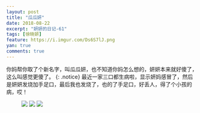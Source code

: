 ```yaml
---
layout: post
title: "瓜瓜妍"
date: 2018-08-22
excerpt: "妍妍的日记-61"
tags: [徐晓妍]
feature: https://i.imgur.com/Ds6S7lJ.png
yan: true
comments: true
---
```

你妈帮你取了个新名字，叫瓜瓜妍，也不知道你妈怎么想的，妍妍本来就好傻了，这么叫感觉更傻了。
{: .notice}
最近一家三口都生病啦，显示妍妈感冒了，然后是妍妍发烧加手足口，最后我也发烧了，也的了手足口，好丢人，得了个小孩的病，哎！
<figure>
    <img src="{{ site.staticUrl }}/yanyan/image/guayan1.jpg?imageMogr2/auto-orient" />
    <img src="{{ site.staticUrl }}/yanyan/image/guayan2.jpg?imageMogr2/auto-orient" />
    <img src="{{ site.staticUrl }}/yanyan/image/guayan3.jpg?imageMogr2/auto-orient" />
</figure>
